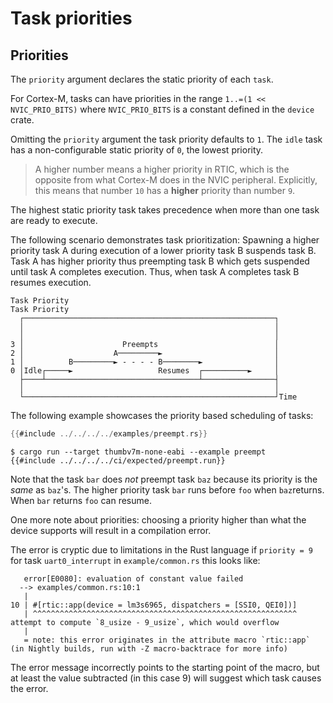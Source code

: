 # Task priorities

## Priorities

The `priority` argument declares the static priority of each `task`.

For Cortex-M, tasks can have priorities in the range `1..=(1 << NVIC_PRIO_BITS)`
where `NVIC_PRIO_BITS` is a constant defined in the `device` crate.

Omitting the `priority` argument the task priority defaults to `1`.
The `idle` task has a non-configurable static priority of `0`, the lowest priority.

> A higher number means a higher priority in RTIC, which is the opposite from what
> Cortex-M does in the NVIC peripheral.
> Explicitly, this means that number `10` has a **higher** priority than number `9`.

The highest static priority task takes precedence when more than one
task are ready to execute.

The following scenario demonstrates task prioritization:
Spawning a higher priority task A during execution of a lower priority task B suspends
task B. Task A has higher priority thus preempting task B which gets suspended
until task A completes execution. Thus, when task A completes task B resumes execution.

```text
Task Priority
Task Priority
  ┌────────────────────────────────────────────────────────┐
  │                                                        │
  │                                                        │
3 │                      Preempts                          │
2 │                    A─────────►                         │
1 │          B─────────► - - - - B────────►                │
0 │Idle┌─────►                   Resumes  ┌──────────►     │
  ├────┴──────────────────────────────────┴────────────────┤
  │                                                        │
  └────────────────────────────────────────────────────────┘Time
```

The following example showcases the priority based scheduling of tasks:

``` rust
{{#include ../../../../examples/preempt.rs}}
```

``` console
$ cargo run --target thumbv7m-none-eabi --example preempt
{{#include ../../../../ci/expected/preempt.run}}
```

Note that the task `bar` does *not* preempt task `baz` because its priority
is the *same* as `baz`'s. The higher priority task `bar` runs before `foo`
when `baz`returns. When `bar` returns `foo` can resume.

One more note about priorities: choosing a priority higher than what the device
supports will result in a compilation error.

The error is cryptic due to limitations in the Rust language
if `priority = 9` for task `uart0_interrupt` in `example/common.rs` this looks like:

```text
   error[E0080]: evaluation of constant value failed
  --> examples/common.rs:10:1
   |
10 | #[rtic::app(device = lm3s6965, dispatchers = [SSI0, QEI0])]
   | ^^^^^^^^^^^^^^^^^^^^^^^^^^^^^^^^^^^^^^^^^^^^^^^^^^^^^^^^^^^ attempt to compute `8_usize - 9_usize`, which would overflow
   |
   = note: this error originates in the attribute macro `rtic::app` (in Nightly builds, run with -Z macro-backtrace for more info)

```

The error message incorrectly points to the starting point of the macro, but at least the
value subtracted (in this case 9) will suggest which task causes the error.
